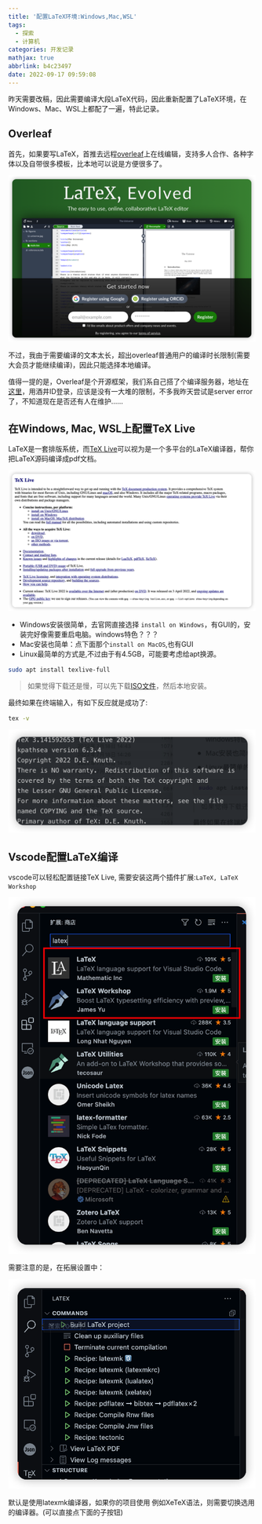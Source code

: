 ```yaml
---
title: '配置LaTeX环境:Windows,Mac,WSL'
tags:
  - 探索
  - 计算机
categories: 开发记录
mathjax: true
abbrlink: b4c23497
date: 2022-09-17 09:59:08
---
```


昨天需要改稿，因此需要编译大段LaTeX代码，因此重新配置了LaTeX环境，在Windows、Mac、WSL上都配了一遍，特此记录。

<!-- more -->

## Overleaf

首先，如果要写LaTeX，首推去远程[overleaf](https://www.overleaf.com)上在线编辑，支持多人合作、各种字体以及自带很多模板，比本地可以说是方便很多了。

<img src="../files/images/latex配置/overleaf.png">

不过，我由于需要编译的文本太长，超出overleaf普通用户的编译时长限制(需要大会员才能继续编译)，因此只能选择本地编译。

值得一提的是，Overleaf是个开源框架，我们系自己搭了个编译服务器，地址在[这里](stu.cs.tsinghua.edu.cn)，用酒井ID登录，应该是没有一大堆的限制，不多我昨天尝试是server error了，不知道现在是否还有人在维护……

## 在Windows, Mac, WSL上配置TeX Live

LaTeX是一套排版系统，而[TeX Live](https://tug.org/texlive/)可以视为是一个多平台的LaTeX编译器，帮你把LaTeX源码编译成pdf文档。

<img src="../files/images/latex配置/texlive.png">

- Windows安装很简单，去官网直接选择 `install on Windows`，有GUI的，安装完好像需要重启电脑。windows特色？？？
- Mac安装也简单：点下面那个`install on MacOS`,也有GUI
- Linux最简单的方式是,不过由于有4.5GB，可能要考虑给apt换源。

```bash
sudo apt install texlive-full
```

> 如果觉得下载还是慢，可以先下载[ISO文件](https://mirrors.tuna.tsinghua.edu.cn/CTAN/systems/texlive/Images/)，然后本地安装。

最终如果在终端输入，有如下反应就是成功了:

```bash
tex -v
```

<img src="../files/images/latex配置/out.png">

## Vscode配置LaTeX编译

vscode可以轻松配置链接TeX Live, 需要安装这两个插件扩展:`LaTeX, LaTeX Workshop`

<img src="../files/images/latex配置/vscode.png">

需要注意的是，在拓展设置中：

<img src="../files/images/latex配置/setting.png">

默认是使用latexmk编译器，如果你的项目使用 例如XeTeX语法，则需要切换选用的编译器。(可以直接点下面的子按钮)
